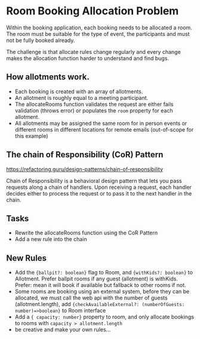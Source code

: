 # Room Booking Allocation Problem

Within the booking application, each booking needs to be allocated a room. The room must be suitable for the type of event, the participants and must not be fully booked already. 

The challenge is that allocate rules change regularly and every change makes the allocation function harder to understand and find bugs.

## How allotments work.

* Each booking is created with an array of allotments. 
* An allotment is roughly equal to a meeting participant.
* The allocateRooms function validates the request are either fails validation (throws error) or populates the `room` property for each allotment.
* All allotments may be assigned the same room for in person events or different rooms in different locations for remote emails (out-of-scope for this example) 

## The chain of Responsibility (CoR) Pattern

https://refactoring.guru/design-patterns/chain-of-responsibility

Chain of Responsibility is a behavioral design pattern that lets you pass requests along a chain of handlers. Upon receiving a request, each handler decides either to process the request or to pass it to the next handler in the chain.

## Tasks

* Rewrite the allocateRooms function using the CoR Pattern
* Add a new rule into the chain

## New Rules 

* Add the `{ballpit?: boolean}` flag to Room, and `{withKids?: boolean}` to Allotment. Prefer ballpit rooms if any guest (allotment) is withKids. Prefer: mean it will book if available but fallback to other rooms if not.
* Some rooms are booking using an external system, before they can be allocated, we must call the web api with the number of guests (allotment.length), add `{checkAvailableExternal?: (numberOfGuests: number)=>boolean}` to Room interface
* Add a `{ capacity: number}` property to room, and only allocate bookings to rooms with `capacity > allotment.length`
* be creative and make your own rules...

